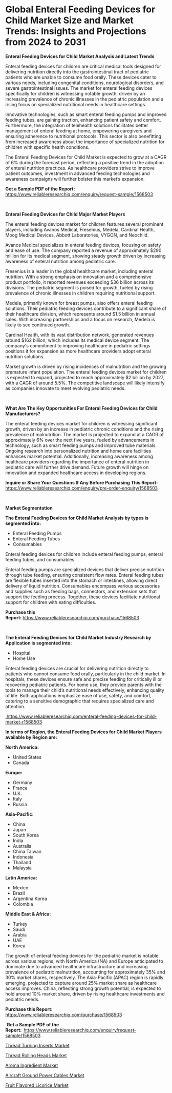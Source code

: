<p><h1>Global Enteral Feeding Devices for Child Market Size and Market Trends: Insights and Projections from 2024 to 2031</h1></p><p><strong>Enteral Feeding Devices for Child Market Analysis and Latest Trends</strong></p>
<p><p>Enteral feeding devices for children are critical medical tools designed for delivering nutrition directly into the gastrointestinal tract of pediatric patients who are unable to consume food orally. These devices cater to various needs, including congenital conditions, neurological disorders, and severe gastrointestinal issues. The market for enteral feeding devices specifically for children is witnessing notable growth, driven by an increasing prevalence of chronic illnesses in the pediatric population and a rising focus on specialized nutritional needs in healthcare settings.</p><p>Innovative technologies, such as smart enteral feeding pumps and improved feeding tubes, are gaining traction, enhancing patient safety and comfort. Furthermore, the integration of telehealth solutions facilitates better management of enteral feeding at home, empowering caregivers and ensuring adherence to nutritional protocols. This sector is also benefitting from increased awareness about the importance of specialized nutrition for children with specific health conditions.</p><p>The Enteral Feeding Devices for Child Market is expected to grow at a CAGR of 6% during the forecast period, reflecting a positive trend in the adoption of enteral nutrition practices. As healthcare providers strive to improve patient outcomes, investment in advanced feeding technologies and awareness campaigns will further bolster this market’s expansion.</p></p>
<p><strong>Get a Sample PDF of the Report:&nbsp;</strong> <a href="https://www.reliableresearchiq.com/enquiry/request-sample/1568503?utm_campaign=99&utm_medium=2&utm_source=Github&utm_content=ia&utm_term=19102024&utm_id=enteral-feeding-devices-for-child">https://www.reliableresearchiq.com/enquiry/request-sample/1568503</a></p>
<p>&nbsp;</p>
<p><strong>Enteral Feeding Devices for Child Major Market Players</strong></p>
<p><p>The enteral feeding devices market for children features several prominent players, including Avanos Medical, Fresenius, Medela, Cardinal Health, Moog Medical Devices, Abbott Laboratories, VYGON, and Neochild. </p><p>Avanos Medical specializes in enteral feeding devices, focusing on safety and ease of use. The company reported a revenue of approximately $290 million for its medical segment, showing steady growth driven by increasing awareness of enteral nutrition among pediatric care.</p><p>Fresenius is a leader in the global healthcare market, including enteral nutrition. With a strong emphasis on innovation and a comprehensive product portfolio, it reported revenues exceeding $36 billion across its divisions. The pediatric segment is poised for growth, fueled by rising prevalence of chronic illnesses in children requiring nutritional support.</p><p>Medela, primarily known for breast pumps, also offers enteral feeding solutions. Their pediatric feeding devices contribute to a significant share of their healthcare division, which represents around $1.5 billion in annual sales. With increasing partnerships and a focus on research, Medela is likely to see continued growth.</p><p>Cardinal Health, with its vast distribution network, generated revenues around $162 billion, which includes its medical device segment. The company's commitment to improving healthcare in pediatric settings positions it for expansion as more healthcare providers adopt enteral nutrition solutions.</p><p>Market growth is driven by rising incidences of malnutrition and the growing premature infant population. The enteral feeding devices market for children is expected to expand, projected to reach approximately $2 billion by 2027, with a CAGR of around 5.5%. The competitive landscape will likely intensify as companies innovate to meet evolving pediatric needs.</p></p>
<p>&nbsp;</p>
<p><strong>What Are The Key Opportunities For Enteral Feeding Devices for Child Manufacturers?</strong></p>
<p><p>The enteral feeding devices market for children is witnessing significant growth, driven by an increase in pediatric chronic conditions and the rising prevalence of malnutrition. The market is projected to expand at a CAGR of approximately 6% over the next five years, fueled by advancements in technology, such as smart feeding pumps and improved tube materials. Ongoing research into personalized nutrition and home care facilities enhances market potential. Additionally, increasing awareness among healthcare providers regarding the importance of enteral nutrition in pediatric care will further drive demand. Future growth will hinge on innovation and expanded healthcare access in developing regions.</p></p>
<p><strong>Inquire or Share Your Questions If Any Before Purchasing This Report:</strong> <a href="https://www.reliableresearchiq.com/enquiry/pre-order-enquiry/1568503?utm_campaign=99&utm_medium=2&utm_source=Github&utm_content=ia&utm_term=19102024&utm_id=enteral-feeding-devices-for-child">https://www.reliableresearchiq.com/enquiry/pre-order-enquiry/1568503</a></p>
<p>&nbsp;</p>
<p><strong>Market Segmentation</strong></p>
<p><strong>The Enteral Feeding Devices for Child Market Analysis by types is segmented into:</strong></p>
<p><ul><li>Enteral Feeding Pumps</li><li>Enteral Feeding Tubes</li><li>Consumables</li></ul></p>
<p><p>Enteral feeding devices for children include enteral feeding pumps, enteral feeding tubes, and consumables. </p><p>Enteral feeding pumps are specialized devices that deliver precise nutrition through tube feeding, ensuring consistent flow rates. Enteral feeding tubes are flexible tubes inserted into the stomach or intestines, allowing direct delivery of liquid nutrition. Consumables encompass various accessories and supplies such as feeding bags, connectors, and extension sets that support the feeding process. Together, these devices facilitate nutritional support for children with eating difficulties.</p></p>
<p><strong>Purchase this Report:&nbsp;</strong><a href="https://www.reliableresearchiq.com/purchase/1568503?utm_campaign=99&utm_medium=2&utm_source=Github&utm_content=ia&utm_term=19102024&utm_id=enteral-feeding-devices-for-child">https://www.reliableresearchiq.com/purchase/1568503</a></p>
<p>&nbsp;</p>
<p><strong>The Enteral Feeding Devices for Child Market Industry Research by Application is segmented into:</strong></p>
<p><ul><li>Hospital</li><li>Home Use</li></ul></p>
<p><p>Enteral feeding devices are crucial for delivering nutrition directly to patients who cannot consume food orally, particularly in the child market. In hospitals, these devices ensure safe and precise feeding for critically ill or recovering pediatric patients. For home use, they provide parents with the tools to manage their child’s nutritional needs effectively, enhancing quality of life. Both applications emphasize ease of use, safety, and comfort, catering to a sensitive demographic that requires specialized care and attention.</p></p>
<p><a href="https://www.reliableresearchiq.com/enteral-feeding-devices-for-child-market-r1568503?utm_campaign=99&utm_medium=2&utm_source=Github&utm_content=ia&utm_term=19102024&utm_id=enteral-feeding-devices-for-child">&nbsp;https://www.reliableresearchiq.com/enteral-feeding-devices-for-child-market-r1568503</a></p>
<p><strong>In terms of Region, the Enteral Feeding Devices for Child Market Players available by Region are:</strong></p>
<p>
    <p> <strong> North America: </strong>
        <ul>
            <li>United States</li>
            <li>Canada</li>
        </ul>
        </p> 
    <p> <strong> Europe: </strong>
        <ul>
            <li>Germany</li>
            <li>France</li>
            <li>U.K.</li>
            <li>Italy</li>
            <li>Russia</li>
        </ul>
        </p> 
    <p> <strong> Asia-Pacific: </strong>
        <ul>
            <li>China</li>
            <li>Japan</li>
            <li>South Korea</li>
            <li>India</li>
            <li>Australia</li>
            <li>China Taiwan</li>
            <li>Indonesia</li>
            <li>Thailand</li>
            <li>Malaysia</li>
        </ul>
        </p> 
    <p> <strong> Latin America: </strong>
        <ul>
            <li>Mexico</li>
            <li>Brazil</li>
            <li>Argentina Korea</li>
            <li>Colombia</li>
        </ul>
        </p> 
    <p> <strong> Middle East & Africa: </strong>
        <ul>
            <li>Turkey</li>
            <li>Saudi</li>
            <li>Arabia</li>
            <li>UAE</li>
            <li>Korea</li>
        </ul>
    </p>
    </p>
<p><p>The growth of enteral feeding devices for the pediatric market is notable across various regions, with North America (NA) and Europe anticipated to dominate due to advanced healthcare infrastructure and increasing prevalence of pediatric malnutrition, accounting for approximately 35% and 30% market shares, respectively. The Asia-Pacific (APAC) region is rapidly emerging, projected to capture around 25% market share as healthcare access improves. China, reflecting strong growth potential, is expected to hold around 10% market share, driven by rising healthcare investments and pediatric needs.</p></p>
<p><strong>Purchase this Report: </strong><a href="https://www.reliableresearchiq.com/purchase/1568503?utm_campaign=99&utm_medium=2&utm_source=Github&utm_content=ia&utm_term=19102024&utm_id=enteral-feeding-devices-for-child">https://www.reliableresearchiq.com/purchase/1568503</a></p>
<p>&nbsp;<strong>Get a Sample PDF of the Report:&nbsp;&nbsp;</strong><a href="https://www.reliableresearchiq.com/enquiry/request-sample/1568503?utm_campaign=99&utm_medium=2&utm_source=Github&utm_content=ia&utm_term=19102024&utm_id=enteral-feeding-devices-for-child">https://www.reliableresearchiq.com/enquiry/request-sample/1568503</a></p>
<p><strong></strong></p>
<p><p><a href="https://issuu.com/reportprime-2/docs/thread-turning-inserts-market-size-_9ae7660f11a55d?utm_campaign=99&utm_medium=2&utm_source=Github&utm_content=ia&utm_term=19102024&utm_id=enteral-feeding-devices-for-child">Thread Turning Inserts Market</a></p><p><a href="https://issuu.com/reportprime-2/docs/thread-rolling-heads-market-size-20_0b45a9d3c3b05c?utm_campaign=99&utm_medium=2&utm_source=Github&utm_content=ia&utm_term=19102024&utm_id=enteral-feeding-devices-for-child">Thread Rolling Heads Market</a></p><p><a href="https://github.com/anidillnagatat/Market-Research-Report-List-1/blob/main/aroma-ingredient-market.md?utm_campaign=99&utm_medium=2&utm_source=Github&utm_content=ia&utm_term=19102024&utm_id=enteral-feeding-devices-for-child">Aroma Ingredient Market</a></p><p><a href="https://www.linkedin.com/pulse/aircraft-ground-power-cables-industry-forecast-market-shifts-zenye?utm_campaign=99&utm_medium=2&utm_source=Github&utm_content=ia&utm_term=19102024&utm_id=enteral-feeding-devices-for-child">Aircraft Ground Power Cables Market</a></p><p><a href="https://www.linkedin.com/pulse/fruit-flavored-licorice-sector-surge-92-growth-roadmap-2031-sykgc?utm_campaign=99&utm_medium=2&utm_source=Github&utm_content=ia&utm_term=19102024&utm_id=enteral-feeding-devices-for-child">Fruit Flavored Licorice Market</a></p></p>
